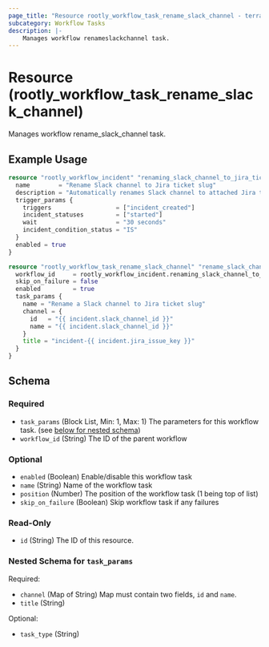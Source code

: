 ```yaml
---
page_title: "Resource rootly_workflow_task_rename_slack_channel - terraform-provider-rootly"
subcategory: Workflow Tasks
description: |-
    Manages workflow renameslackchannel task.
---
```


# Resource (rootly_workflow_task_rename_slack_channel)

Manages workflow rename_slack_channel task.

## Example Usage

```terraform
resource "rootly_workflow_incident" "renaming_slack_channel_to_jira_ticket_number" {
  name        = "Rename Slack channel to Jira ticket slug"
  description = "Automatically renames Slack channel to attached Jira ticket number."
  trigger_params {
    triggers                  = ["incident_created"]
    incident_statuses         = ["started"]
    wait                      = "30 seconds"
    incident_condition_status = "IS"
  }
  enabled = true
}

resource "rootly_workflow_task_rename_slack_channel" "rename_slack_channel" {
  workflow_id     = rootly_workflow_incident.renaming_slack_channel_to_jira_ticket_number.id
  skip_on_failure = false
  enabled         = true
  task_params {
    name = "Rename a Slack channel to Jira ticket slug"
    channel = {
      id   = "{{ incident.slack_channel_id }}"
      name = "{{ incident.slack_channel_id }}"
    }
    title = "incident-{{ incident.jira_issue_key }}"
  }
}
```

<!-- schema generated by tfplugindocs -->
## Schema

### Required

- `task_params` (Block List, Min: 1, Max: 1) The parameters for this workflow task. (see [below for nested schema](#nestedblock--task_params))
- `workflow_id` (String) The ID of the parent workflow

### Optional

- `enabled` (Boolean) Enable/disable this workflow task
- `name` (String) Name of the workflow task
- `position` (Number) The position of the workflow task (1 being top of list)
- `skip_on_failure` (Boolean) Skip workflow task if any failures

### Read-Only

- `id` (String) The ID of this resource.

<a id="nestedblock--task_params"></a>
### Nested Schema for `task_params`

Required:

- `channel` (Map of String) Map must contain two fields, `id` and `name`.
- `title` (String)

Optional:

- `task_type` (String)
